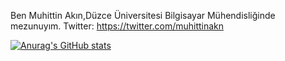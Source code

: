 Ben Muhittin Akın,Düzce Üniversitesi Bilgisayar Mühendisliğinde mezunuyım.
Twitter: https://twitter.com/muhittinakn

[![Anurag's GitHub stats](https://github-readme-stats.vercel.app/api?username=muhittinakin)](https://github.com/anuraghazra/github-readme-stats)
